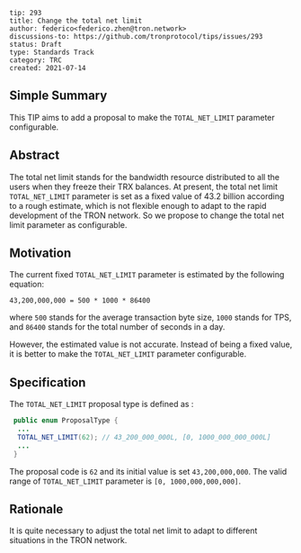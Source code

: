 ```
tip: 293 
title: Change the total net limit 
author: federico<federico.zhen@tron.network>
discussions-to: https://github.com/tronprotocol/tips/issues/293
status: Draft
type: Standards Track
category: TRC
created: 2021-07-14
```

## Simple Summary

This TIP aims to add a proposal to make the `TOTAL_NET_LIMIT` parameter configurable.

## Abstract

The total net limit stands for the bandwidth resource distributed to all the users when they freeze their TRX balances.
At present, the total net limit `TOTAL_NET_LIMIT` parameter is set as a fixed value of 43.2 billion according to a rough estimate, which is not flexible enough to adapt to the rapid development of the TRON network. So we propose to change the total net limit parameter as configurable.


## Motivation
The current fixed `TOTAL_NET_LIMIT` parameter is estimated by the following equation:
```
43,200,000,000 = 500 * 1000 * 86400
```
where `500` stands for the average transaction byte size, `1000` stands for TPS, and `86400` stands for the total number of seconds in a day.

However, the estimated value is not accurate. Instead of being a fixed value, it is better to make the `TOTAL_NET_LIMIT` parameter configurable.


## Specification

The `TOTAL_NET_LIMIT` proposal type is defined as :
```java
 public enum ProposalType {
  ...
  TOTAL_NET_LIMIT(62); // 43_200_000_000L, [0, 1000_000_000_000L]
  ...
 }
```
The proposal code is `62` and its initial value is set `43,200,000,000`. The valid range of `TOTAL_NET_LIMIT`  parameter is `[0, 1000,000,000,000]`.


## Rationale
It is quite necessary to adjust the total net limit to adapt to different situations in the TRON network.

